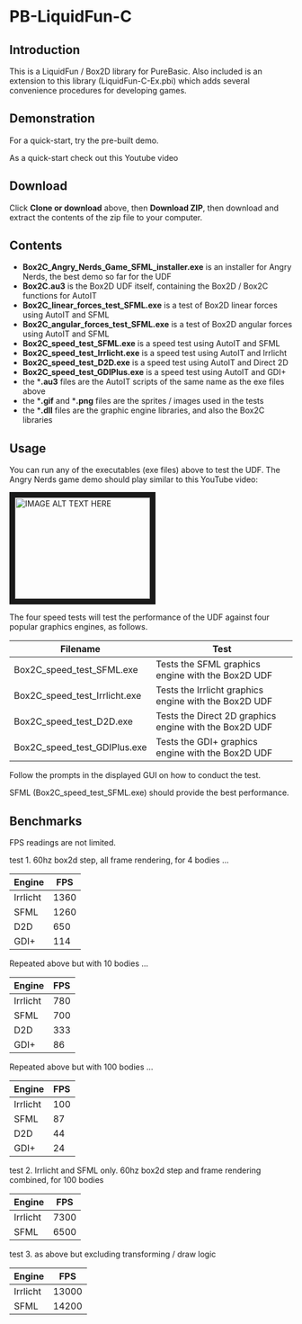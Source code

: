 # PB-LiquidFun-C

## Introduction

This is a LiquidFun / Box2D library for PureBasic.  Also included is an extension to this library (LiquidFun-C-Ex.pbi) which adds several convenience procedures for developing games.


## Demonstration

For a quick-start, try the pre-built demo.

As a quick-start check out this Youtube video 


## Download

Click **Clone or download** above, then **Download ZIP**, then download and extract the contents of the zip file to your computer.

## Contents

- **Box2C_Angry_Nerds_Game_SFML_installer.exe** is an installer for Angry Nerds, the best demo so far for the UDF
- **Box2C.au3** is the Box2D UDF itself, containing the Box2D / Box2C functions for AutoIT
- **Box2C_linear_forces_test_SFML.exe** is a test of Box2D linear forces using AutoIT and SFML
- **Box2C_angular_forces_test_SFML.exe** is a test of Box2D angular forces using AutoIT and SFML
- **Box2C_speed_test_SFML.exe** is a speed test using AutoIT and SFML
- **Box2C_speed_test_Irrlicht.exe** is a speed test using AutoIT and Irrlicht
- **Box2C_speed_test_D2D.exe** is a speed test using AutoIT and Direct 2D
- **Box2C_speed_test_GDIPlus.exe** is a speed test using AutoIT and GDI+
- the ***.au3** files are the AutoIT scripts of the same name as the exe files above
- the ***.gif** and ***.png** files are the sprites / images used in the tests
- the ***.dll** files are the graphic engine libraries, and also the Box2C libraries

## Usage

You can run any of the executables (exe files) above to test the UDF. The Angry Nerds game demo should play similar to this YouTube video:

<a href="http://www.youtube.com/watch?feature=player_embedded&v=h5QH1O63Wik
" target="_blank"><img src="http://img.youtube.com/vi/h5QH1O63Wik/0.jpg" 
alt="IMAGE ALT TEXT HERE" width="240" height="180" border="10" /></a>

The four speed tests will test the performance of the UDF against four popular graphics engines, as follows.

Filename | Test
-------- | ----
Box2C_speed_test_SFML.exe | Tests the SFML graphics engine with the Box2D UDF
Box2C_speed_test_Irrlicht.exe | Tests the Irrlicht graphics engine with the Box2D UDF
Box2C_speed_test_D2D.exe | Tests the Direct 2D graphics engine with the Box2D UDF
Box2C_speed_test_GDIPlus.exe | Tests the GDI+ graphics engine with the Box2D UDF

Follow the prompts in the displayed GUI on how to conduct the test.

SFML (Box2C_speed_test_SFML.exe) should provide the best performance.

## Benchmarks

FPS readings are not limited.

test 1. 60hz box2d step, all frame rendering, for 4 bodies ...

Engine | FPS
------ | ---
Irrlicht | 1360
SFML | 1260
D2D | 650
GDI+ | 114

Repeated above but with 10 bodies ...

Engine | FPS
------ | ---
Irrlicht | 780
SFML | 700
D2D | 333
GDI+ | 86

Repeated above but with 100 bodies ...

Engine | FPS
------ | ---
Irrlicht | 100
SFML | 87
D2D | 44
GDI+ | 24

test 2. Irrlicht and SFML only. 60hz box2d step and frame rendering combined, for 100 bodies

Engine | FPS
------ | ---
Irrlicht | 7300
SFML | 6500

test 3. as above but excluding transforming / draw logic

Engine | FPS
------ | ---
Irrlicht | 13000
SFML | 14200


